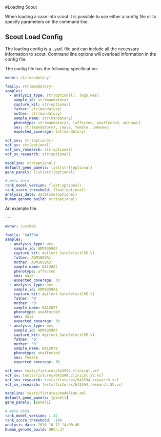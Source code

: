 #Loading Scout

When loading a case into scout it is possible to use either a config file or to specify parameters on the command line.

## Scout Load Config

The loading config is a `.yaml` file and can include all the necessary information to scout. Command line options will overload information in the config file.

The config file has the following specification:

```yaml
owner: str(mandatory)

family: str(mandatory)
samples:
  - analysis_type: str(optional), [wgs,wes]
    sample_id: str(mandatory)
    capture_kit: str(optional)
    father: str(mandatory)
    mother: str(mandatory)
    sample_name: str(mandatory)
    phenotype: str(mandatory), [affected, unaffected, unknown]
    sex: str(mandatory), [male, female, unknown]
    expected_coverage: int(mandatory)

vcf_snv: str(optional)
vcf_sv: str(optional)
vcf_snv_research: str(optional)
vcf_sv_research: str(optional)

madeline: str(optional)
default_gene_panels: list[str](optional)
gene_panels: list[str](optional)

# meta data
rank_model_version: float(optional)
rank_score_threshold: float(optional)
analysis_date: datetime(optional)
human_genome_build: str(optional)
```

An example file:

```yaml
---

owner: cust000

family: '643594'
samples:
  - analysis_type: wes
    sample_id: ADM1059A2
    capture_kit: Agilent_SureSelectCRE.V1
    father: ADM1059A1
    mother: ADM1059A3
    sample_name: NA12882
    phenotype: affected
    sex: male
    expected_coverage: 30
  - analysis_type: wes
    sample_id: ADM1059A1
    capture_kit: Agilent_SureSelectCRE.V1
    father: '0'
    mother: '0'
    sample_name: NA12877
    phenotype: unaffected
    sex: male
    expected_coverage: 30
  - analysis_type: wes
    sample_id: ADM1059A3
    capture_kit: Agilent_SureSelectCRE.V1
    father: '0'
    mother: '0'
    sample_name: NA12878
    phenotype: unaffected
    sex: female
    expected_coverage: 30

vcf_snv: tests/fixtures/643594.clinical.vcf
vcf_sv: tests/fixtures/643594.clinical.SV.vcf
vcf_snv_research: tests/fixtures/643594.research.vcf
vcf_sv_research: tests/fixtures/643594.research.SV.vcf

madeline: tests/fixtures/madeline.xml
default_gene_panels: [panel1]
gene_panels: [panel1]

# meta data
rank_model_version: 1.12
rank_score_threshold: -100
analysis_date: 2016-10-12 14:00:46
human_genome_build: GRCh.37

```
